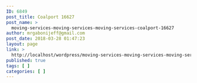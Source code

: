 ```yaml
---
ID: 6849
post_title: Coalport 16627
post_name: >
  moving-services-moving-services-moving-services-coalport-16627
author: mrgabonijeff@gmail.com
post_date: 2018-03-28 01:47:23
layout: page
link: >
  http://localhost/wordpress/moving-services-moving-services-moving-services-coalport-16627/
published: true
tags: [ ]
categories: [ ]
---
```

